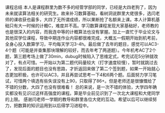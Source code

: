 课程总结 
本人是课程群里为数不多的经管学部的同学，已经是大四老狗了，因为未来就读算法相关的研究生。故来补习数算基础，看树洞说群里大佬很多，选闫老师的课收获也最多，大四了无所谓成绩，所以果断抢了名额来上课。本人计算机基础只有大一时候的计概C，难度并不高。学习数算课程发现大家基础好，老师教的也是很深入的内容，而我连中等的计概算法也没有掌握。加上一直忙于毕业论文与其他双学位课程，导致中期连作业内容都很难完成，大概五一假期开始到机考前，全身心投入数算学习，平均每天学习3-4h。最后做了去年的题目，感觉可以AC3-4个题（可能是并查集那块理解的较好，而去年考了两道题）。今年机考AC了2个题，第三题考场上做了30min，dubug时候陷入了思维定式，考完试花5分钟就改对了，有点可惜。一开始以为第二题代码量较大（打字速度较慢），暂时就跳过去了，发现后面的题目也没有思路，才折返回来做了第二个签到题，如果一开始就心态更加积极，也许可以AC3，并且再尝试思考一下4和6两个题。后面努力学习笔试，可惜两个填选有些失误没有上90，只取得了86+。但是老师还是很慷慨给了不错的分数，大四了也没有很难看！
总的来说，是一次不错的体验，大学四年确实都没有见识过这样高强度的课程。算是毕业前见识到了一次北大课程和大佬同学的上限。
感谢闫老师一学期的教导和群里各位大佬的互动。希望以后可以继续努力，把数算的知识运用到以后得学习进程中。

